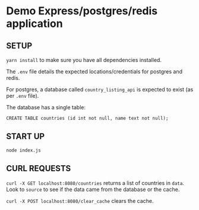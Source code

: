 # Demo Express/postgres/redis application

## SETUP

`yarn install` to make sure you have all dependencies installed.

The `.env` file details the expected locations/credentials for postgres and redis.

For postgres, a database called `country_listing_api` is expected to exist (as per `.env` file).

The database has a single table:

`CREATE TABLE countries (id int not null, name text not null);`

## START UP

`node index.js`

## CURL REQUESTS

`curl -X GET localhost:8080/countries` returns a list of countries in `data`. Look to `source` to see if the data came from the database or the cache.

`curl -X POST localhost:8080/clear_cache` clears the cache.

